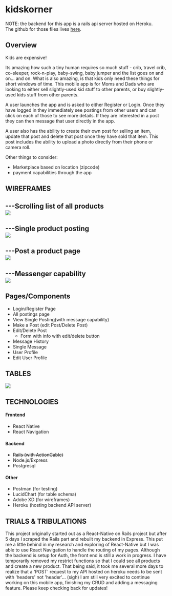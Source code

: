 # kidskorner
NOTE: the backend for this app is a rails api server hosted on Heroku.  
The github for those files lives [here](https://github.com/sboozy/kidskorner-api).  

## Overview
Kids are expensive!

Its amazing how such a tiny human requires so much stuff - crib, travel crib, co-sleeper, rock-n-play, baby-swing, baby jumper and the list goes on and on... and on.  What is also amazing, is that kids only need these things for short windows of time. This mobile app is for Moms and Dads who are looking to either sell slightly-used kid stuff to other parents, or buy slightly-used kids stuff from other parents.

A user launches the app and is asked to either Register or Login.  Once they have logged in they immediately see postings from other users and can click on each of those to  see more details. If they are interested in a post they can then message that user directly in the app.  

A user also has the ability to create their own post for selling an item, update that post and delete that post once they have sold that item.  This post includes the ability to upload a photo directly from their phone or camera roll.  

Other things to consider: 
+ Marketplace based on location (zipcode)
+ payment capabilities through the app

## WIREFRAMES
---Scrolling list of all products  
![](./_design/wireframes/all_products.png)  
----
---Single product posting  
![](./_design/wireframes/single_posting.png)   
----
---Post a product page  
![](./_design/wireframes/sell_product.png)  
----
---Messenger capability  
![](./_design/wireframes/messaging.png)  
----

## Pages/Components
+ Login/Register Page
+ All postings page
+ View Single Posting(with message capability)
+ Make a Post (edit Post/Delete Post)
+ Edit/Delete Post
    + Form with info with edit/delete button
+ Message History
+ Single Message    
+ User Profile 
+ Edit User Profile

## TABLES
![](./_design/tables/tables.png) 

## TECHNOLOGIES
#### Frontend
+ React Native
+ React Navigation

#### Backend
+ ~~Rails (with ActionCable)~~ 
+ Node.js/Express
+ Postgresql

#### Other
+ Postman (for testing)
+ LucidChart (for table schema)
+ Adobe XD (for wireframes)
+ Heroku (hosting backend API server)

## TRIALS & TRIBULATIONS  
This project originally started out as a React-Native on Rails project but after 5 days I scraped the Rails part and rebuilt my backend in Express.  This put me a little behind in my research and exploring of React-Native but I was able to use React Navigation to handle the routing of my pages.  Although the backend is setup for Auth, the front end is still a work in progress.  I have temporarily removed my restrict functions so that I could see all products and create a new product.  That being said, it took me several more days to realize that a 'POST' request to my API hosted on heroku needs to be sent with 'headers' not 'header'... (sigh)   I am still very excited to continue working on this mobile app, finishing my CRUD and adding a messaging feature. Please keep checking back for updates!
